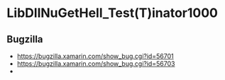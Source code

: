 # LibDllNuGetHell_Test(T)inator1000

## Bugzilla
* https://bugzilla.xamarin.com/show_bug.cgi?id=56701
* https://bugzilla.xamarin.com/show_bug.cgi?id=56703
* 
